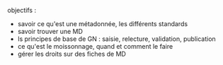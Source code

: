 objectifs :
 * savoir ce qu'est une métadonnée, les différents standards
 * savoir trouver une MD
 * ls principes de base de GN : saisie, relecture, validation, publication
 * ce qu'est le moissonnage, quand et comment le faire 
 * gérer les droits sur des fiches de MD